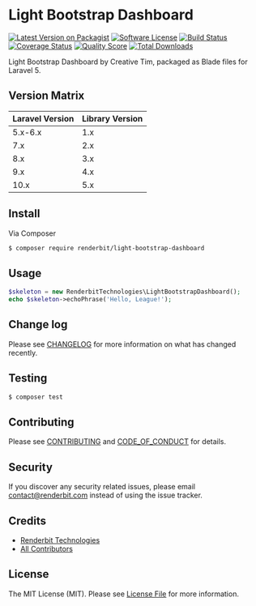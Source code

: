 # Light Bootstrap Dashboard

[![Latest Version on Packagist][ico-version]][link-packagist]
[![Software License][ico-license]](LICENSE.md)
[![Build Status][ico-travis]][link-travis]
[![Coverage Status][ico-scrutinizer]][link-scrutinizer]
[![Quality Score][ico-code-quality]][link-code-quality]
[![Total Downloads][ico-downloads]][link-downloads]

Light Bootstrap Dashboard by Creative Tim, packaged as Blade files for Laravel 5.

## Version Matrix

|Laravel Version|Library Version|
|-|-|
|5.x-6.x|1.x|
|7.x|2.x|
|8.x|3.x|
|9.x|4.x|
|10.x|5.x|

## Install

Via Composer

``` bash
$ composer require renderbit/light-bootstrap-dashboard
```

## Usage

``` php
$skeleton = new RenderbitTechnologies\LightBootstrapDashboard();
echo $skeleton->echoPhrase('Hello, League!');
```

## Change log

Please see [CHANGELOG](CHANGELOG.md) for more information on what has changed recently.

## Testing

``` bash
$ composer test
```

## Contributing

Please see [CONTRIBUTING](CONTRIBUTING.md) and [CODE_OF_CONDUCT](CODE_OF_CONDUCT.md) for details.

## Security

If you discover any security related issues, please email contact@renderbit.com instead of using the issue tracker.

## Credits

- [Renderbit Technologies][link-author]
- [All Contributors][link-contributors]

## License

The MIT License (MIT). Please see [License File](LICENSE.md) for more information.

[ico-version]: https://img.shields.io/packagist/v/renderbit/light-bootstrap-dashboard.svg?style=flat-square
[ico-license]: https://img.shields.io/badge/license-MIT-brightgreen.svg?style=flat-square
[ico-travis]: https://img.shields.io/travis/RenderbitTechnologies/LightBootstrapDashboard/master.svg?style=flat-square
[ico-scrutinizer]: https://img.shields.io/scrutinizer/coverage/g/RenderbitTechnologies/LightBootstrapDashboard.svg?style=flat-square
[ico-code-quality]: https://img.shields.io/scrutinizer/g/RenderbitTechnologies/LightBootstrapDashboard.svg?style=flat-square
[ico-downloads]: https://img.shields.io/packagist/dt/renderbit/light-bootstrap-dashboard.svg?style=flat-square

[link-packagist]: https://packagist.org/packages/renderbit/light-bootstrap-dashboard
[link-travis]: https://travis-ci.org/RenderbitTechnologies/LightBootstrapDashboard
[link-scrutinizer]: https://scrutinizer-ci.com/g/RenderbitTechnologies/LightBootstrapDashboard/code-structure
[link-code-quality]: https://scrutinizer-ci.com/g/RenderbitTechnologies/LightBootstrapDashboard
[link-downloads]: https://packagist.org/packages/renderbit/light-bootstrap-dashboard
[link-author]: https://github.com/RenderbitTechnologies
[link-contributors]: ../../contributors
